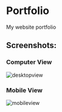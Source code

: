# Portfolio
My website portfolio

## Screenshots:
### Computer View
![desktopview](https://github.com/Bhoomi1997/bhoomikaportfolio.github.io/assets/156805926/36a1530a-9717-4029-8cbf-8f5d5fc469da)

### Mobile View
![mobileview](https://github.com/Bhoomi1997/bhoomikaportfolio.github.io/assets/156805926/b0991f09-944b-4a49-a452-ff6d78e7e2d5)
